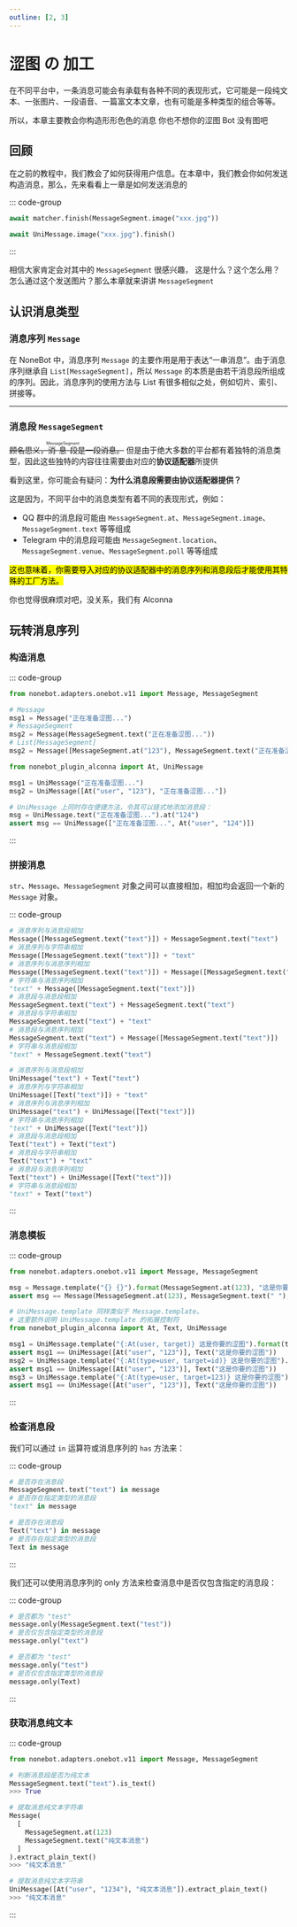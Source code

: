 ```yaml
---
outline: [2, 3]
---
```


# 涩图 の 加工

在不同平台中，一条消息可能会有承载有各种不同的表现形式，它可能是一段纯文本、一张图片、一段语音、一篇富文本文章，也有可能是多种类型的组合等等。

所以，本章主要教会你构造形形色色的消息 <Curtain>你也不想你的涩图 Bot 没有图吧</Curtain>

## 回顾

在之前的教程中，我们教会了如何获得用户信息。在本章中，我们教会你如何发送构造消息，那么，先来看看上一章是如何发送消息的

::: code-group

```py [NoneBot Native]
await matcher.finish(MessageSegment.image("xxx.jpg"))
```

```py [NoneBot Alconna]
await UniMessage.image("xxx.jpg").finish()
```

:::

相信大家肯定会对其中的 `MessageSegment` 很感兴趣， 这是什么？这个怎么用？怎么通过这个发送图片？那么本章就来讲讲 `MessageSegment`

## 认识消息类型

### 消息序列 `Message`

在 NoneBot 中，消息序列 `Message` 的主要作用是用于表达“一串消息”。由于消息序列继承自 `List[MessageSegment]`，所以 `Message` 的本质是由若干消息段所组成的序列。因此，消息序列的使用方法与 List 有很多相似之处，例如切片、索引、拼接等。

---

### 消息段 `MessageSegment`

~~顾名思义，<ruby>消息段<rp>(</rp><rt>MessageSegment</rt><rp>)</rp></ruby>是一段消息。~~ 但是由于绝大多数的平台都有着独特的消息类型，因此这些独特的内容往往需要由对应的**协议适配器**所提供

看到这里，你可能会有疑问：**为什么消息段需要由协议适配器提供？**

这是因为，不同平台中的消息类型有着不同的表现形式，例如：

- QQ 群中的消息段可能由 `MessageSegment.at`、`MessageSegment.image`、`MessageSegment.text` 等等组成
- Telegram 中的消息段可能由 `MessageSegment.location`、`MessageSegment.venue`、`MessageSegment.poll` 等等组成

<Mark>这也意味着，你需要导入对应的协议适配器中的消息序列和消息段后才能使用其特殊的工厂方法。</Mark>

你也觉得很麻烦对吧，没关系，我们有 Alconna

## 玩转消息序列

### 构造消息

::: code-group

```python [NoneBot Native]
from nonebot.adapters.onebot.v11 import Message, MessageSegment

# Message
msg1 = Message("正在准备涩图...")
# MessageSegment
msg2 = Message(MessageSegment.text("正在准备涩图..."))
# List[MessageSegment]
msg2 = Message([MessageSegment.at("123"), MessageSegment.text("正在准备涩图...")])
```

```python [NoneBot Alconna]
from nonebot_plugin_alconna import At, UniMessage

msg1 = UniMessage("正在准备涩图...")
msg2 = UniMessage([At("user", "123"), "正在准备涩图..."])

# UniMessage 上同时存在便捷方法，令其可以链式地添加消息段：
msg = UniMessage.text("正在准备涩图...").at("124")
assert msg == UniMessage(["正在准备涩图...", At("user", "124")])
```

:::

### 拼接消息

`str`、`Message`、`MessageSegment` 对象之间可以直接相加，相加均会返回一个新的 `Message` 对象。

::: code-group

```python [NoneBot Native]
# 消息序列与消息段相加
Message([MessageSegment.text("text")]) + MessageSegment.text("text")
# 消息序列与字符串相加
Message([MessageSegment.text("text")]) + "text"
# 消息序列与消息序列相加
Message([MessageSegment.text("text")]) + Message([MessageSegment.text("text")])
# 字符串与消息序列相加
"text" + Message([MessageSegment.text("text")])
# 消息段与消息段相加
MessageSegment.text("text") + MessageSegment.text("text")
# 消息段与字符串相加
MessageSegment.text("text") + "text"
# 消息段与消息序列相加
MessageSegment.text("text") + Message([MessageSegment.text("text")])
# 字符串与消息段相加
"text" + MessageSegment.text("text")
```

```python [NoneBot Alconna]
# 消息序列与消息段相加
UniMessage("text") + Text("text")
# 消息序列与字符串相加
UniMessage([Text("text")]) + "text"
# 消息序列与消息序列相加
UniMessage("text") + UniMessage([Text("text")])
# 字符串与消息序列相加
"text" + UniMessage([Text("text")])
# 消息段与消息段相加
Text("text") + Text("text")
# 消息段与字符串相加
Text("text") + "text"
# 消息段与消息序列相加
Text("text") + UniMessage([Text("text")])
# 字符串与消息段相加
"text" + Text("text")
```

:::

### 消息模板

::: code-group

```python [NoneBot Native]
from nonebot.adapters.onebot.v11 import Message, MessageSegment

msg = Message.template("{} {}").format(MessageSegment.at(123), "这是你要的涩图")
assert msg == Message(MessageSegment.at(123), MessageSegment.text(" "), "这是你要的涩图")
```

```python [NoneBot Alconna]
# UniMessage.template 同样类似于 Message.template。
# 这里额外说明 UniMessage.template 的拓展控制符
from nonebot_plugin_alconna import At, Text, UniMessage

msg1 = UniMessage.template("{:At(user, target)} 这是你要的涩图").format(target="123")
assert msg1 == UniMessage([At("user", "123")], Text("这是你要的涩图"))
msg2 = UniMessage.template("{:At(type=user, target=id)} 这是你要的涩图").format(id="123")
assert msg1 == UniMessage([At("user", "123")], Text("这是你要的涩图"))
msg3 = UniMessage.template("{:At(type=user, target=123)} 这是你要的涩图").format()
assert msg1 == UniMessage([At("user", "123")], Text("这是你要的涩图"))
```

:::

### 检查消息段

我们可以通过 `in` 运算符或消息序列的 `has` 方法来：

::: code-group

```python [NoneBot Native]
# 是否存在消息段
MessageSegment.text("text") in message
# 是否存在指定类型的消息段
"text" in message
```

```python [NoneBot Alconna]
# 是否存在消息段
Text("text") in message
# 是否存在指定类型的消息段
Text in message
```

:::

我们还可以使用消息序列的 only 方法来检查消息中是否仅包含指定的消息段：

::: code-group

```python [NoneBot Native]
# 是否都为 "test"
message.only(MessageSegment.text("test"))
# 是否仅包含指定类型的消息段
message.only("text")
```

```python [NoneBot Alconna]
# 是否都为 "test"
message.only("test")
# 是否仅包含指定类型的消息段
message.only(Text)
```

:::

### 获取消息纯文本

::: code-group

```python [NoneBot Native]
from nonebot.adapters.onebot.v11 import Message, MessageSegment

# 判断消息段是否为纯文本
MessageSegment.text("text").is_text()
>>> True

# 提取消息纯文本字符串
Message(
  [
    MessageSegment.at(123)
    MessageSegment.text("纯文本消息")
  ]
).extract_plain_text()
>>> "纯文本消息"
```

```python [NoneBot Alconna]
# 提取消息纯文本字符串
UniMessage([At("user", "1234"), "纯文本消息"]).extract_plain_text()
>>> "纯文本消息"
```

:::
